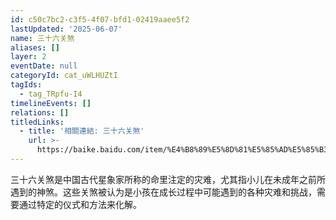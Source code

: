```yaml
---
id: c50c7bc2-c3f5-4f07-bfd1-02419aaee5f2
lastUpdated: '2025-06-07'
name: 三十六关煞
aliases: []
layer: 2
eventDate: null
categoryId: cat_uWLHUZtI
tagIds:
  - tag_TRpfu-I4
timelineEvents: []
relations: []
titledLinks:
  - title: '相關連結: 三十六关煞'
    url: >-
      https://baike.baidu.com/item/%E4%B8%89%E5%8D%81%E5%85%AD%E5%85%B3%E7%85%9E/1193567
---
```

三十六关煞是中国古代星象家所称的命里注定的灾难，尤其指小儿在未成年之前所遇到的神煞。这些关煞被认为是小孩在成长过程中可能遇到的各种灾难和挑战，需要通过特定的仪式和方法来化解。
